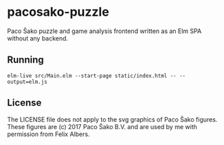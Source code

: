 # pacosako-puzzle

Paco Ŝako puzzle and game analysis frontend written as an Elm SPA without any backend.

## Running 

    elm-live src/Main.elm --start-page static/index.html -- --output=elm.js

## License

The LICENSE file does not apply to the svg graphics of Paco Ŝako figures. These figures are
(c) 2017 Paco Ŝako B.V. and are used by me with permission from Felix Albers.